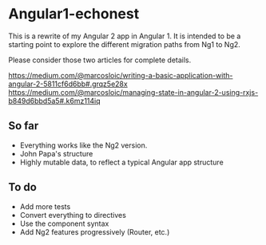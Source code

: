 # Angular1-echonest

This is a rewrite of my Angular 2 app in Angular 1. It is intended to be a starting point to explore the different migration paths from Ng1 to Ng2.

Please consider those two articles for complete details.

https://medium.com/@marcosloic/writing-a-basic-application-with-angular-2-5811cf6d6bb#.grqz5e28x
https://medium.com/@marcosloic/managing-state-in-angular-2-using-rxjs-b849d6bbd5a5#.k6mz114iq

## So far

- Everything works like the Ng2 version.
- John Papa's structure
- Highly mutable data, to reflect a typical Angular app structure

## To do
- Add more tests
- Convert everything to directives
- Use the component syntax
- Add Ng2 features progressively (Router, etc.)
